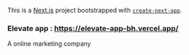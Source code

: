 This is a [Next.js](https://nextjs.org/) project bootstrapped with [`create-next-app`](https://github.com/vercel/next.js/tree/canary/packages/create-next-app).

### Elevate app : https://elevate-app-bh.vercel.app/

A online marketing company 